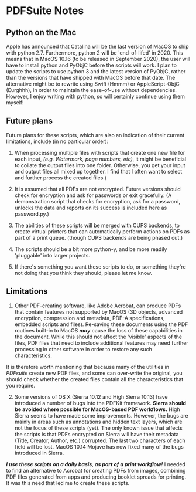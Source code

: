 # PDFSuite Notes #

## Python on the Mac ##
Apple has announced that Catalina will be the last version of MacOS to ship with python 2.7. Furthermore, python 2 will be 'end-of-lifed' in 2020. This means that in MacOS 10.16 (to be released in September 2020), the user will have to install python and PyObjC before the scripts will work. I plan to update the scripts to use python 3 and the latest version of PyObjC, rather than the versions that have shipped with MacOS before that date. The alternative might be to rewrite using Swift (Hmmm) or AppleScript-ObjC (Eurghhh), in order to maintain the ease-of-use without dependencies.  
However, I enjoy writing with python, so will certainly continue using them myself!

## Future plans ##
Future plans for these scripts, which are also an indication of their current limitations, include (in no particular order):

1. When processing multiple files with scripts that create one new file for each input, _(e.g. Watermark, page numbers, etc)_, it might be beneficial to collate the output files into one folder. Otherwise, you get your input and output files all mixed up together. I find that I often want to select and further process the created files.)

2. It is assumed that all PDFs are not encrypted. Future versions should check for encryption and ask for passwords or exit gracefully. (A demonstration script that checks for encryption, ask for a password, unlocks the data and reports on its success is included here as password.py.)

3. The abilities of these scripts will be merged with CUPS backends, to create virtual printers that can automatically perform actions on PDFs as part of a print queue. (though CUPS backends are being phased out.)

4. The scripts should be a bit more python-y, and be more readily 'pluggable' into larger projects.
 
5. If there's something you want these scripts to do, or something they're not doing that you think they should, please let me know.

## Limitations ##

1. Other PDF-creating software, like Adobe Acrobat, can produce PDFs that contain features not supported by MacOS (3D objects, advanced encryption, compression and metadata, PDF-A specifications, embedded scripts and files). Re-saving these documents using the PDF routines built-in to MacOS _**may**_ cause the loss of these capabilities in the document.  While this should not affect the 'visible' aspects of the files, PDF files that need to include additional features may need further processing in other software in order to restore any such characteristics.

It is therefore worth mentioning that because many of the utilities in _PDFsuite_ create new PDF files, and some can over-write the original, you should check whether the created files contain all the characteristics that you require.

2. Some versions of OS X (Sierra 10.12 and High Sierra 10.13) have introduced a number of bugs into the PDFKit framework.  **Sierra should be avoided where possible for MacOS-based PDF workflows.** High Sierra seems to have made some improvements. However, the bugs are mainly in areas such as annotations and hidden text layers, which are not the focus of these scripts (yet). The only known issue that affects the scripts is that PDFs encrypted on Sierra will have their metadata (Title, Creator, Author, etc.) corrupted. The last two characters of each field will be lost. MacOS 10.14 Mojave has now fixed many of the bugs introduced in Sierra.

***I use these scripts on a daily basis, as part of a print workflow!*** I needed to find an alternative to Acrobat for creating PDFs from images, combining PDF files generated from apps and producing booklet spreads for printing. It was this need that led me to create these scripts.

